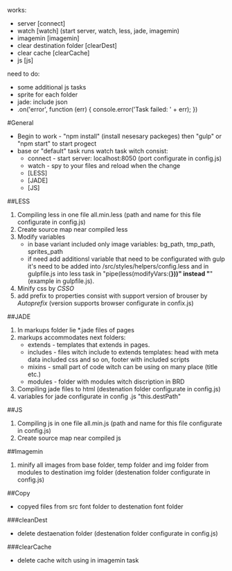 works:
- server [connect]
- watch [watch] (start server, watch, less, jade, imagemin)
- imagemin [imagemin]
- clear destination folder [clearDest]
- clear cache [clearCache]
- js [js]

need to do:
- some additional js tasks
- sprite for each folder
- jade: include json
-	.on('error', function (err) {
		console.error('Task failed: ' + err);
	})

#General
- Begin to work - "npm install" (install nesesary packeges) then "gulp" or "npm start" to start progect
- base or "default" task runs watch task witch consist:
	- connect - start server: localhost:8050 (port configurate in config.js)
	- watch - spy to your files and reload when the change
	- [LESS]
	- [JADE]
	- [JS]


##LESS
1. Compiling less in one file all.min.less (path and name for this file configurate in config.js)
2. Create source map near compiled less
3. Modify variables 
	* in base variant included only image variables: bg_path, tmp_path, sprites_path
	* if need add additionsl variable that need to be configurated with gulp it's need to be added into /src/styles/helpers/config.less and in gulpfile.js into less task in "pipe(less(modifyVars:{____}))" instead "____" (example in gulpfile.js).
4. Minify css by *CSSO*
5. add prefix to properties consist with support version of brouser by *Autoprefix* (version supports browser configurate in confix.js)

##JADE
1. In markups folder lie *.jade files of pages
2. markups accommodates next folders:
	- extends - templates that extends in pages.
	- includes - files witch include to extends templates: head with meta data included css and so on, footer with included scripts
	- mixins - small part of code witch can be using on many place (title etc.)
	- modules - folder with modules witch discription in BRD 
3. Compiling jade files to html (destenation folder configurate in config.js)
4. variables for jade configurate in config .js "this.destPath"

##JS
1. Compiling js in one file all.min.js (path and name for this file configurate in config.js)
2. Create source map near compiled js

##Imagemin
1. minify all images from base folder, temp folder and img folder from modules to destination img folder (destenation folder configurate in config.js)

##Copy
- copyed files from src font folder to destenation font folder

###cleanDest
- delete destaenation folder (destenation folder configurate in config.js)

###clearCache
- delete cache witch using in imagemin task